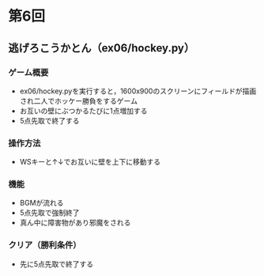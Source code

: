 # 第6回
## 逃げろこうかとん（ex06/hockey.py）
### ゲーム概要
- ex06/hockey.pyを実行すると，1600x900のスクリーンにフィールドが描画され二人でホッケー勝負をするゲーム
- お互いの壁にぶつかるたびに1点増加する
- 5点先取で終了する
### 操作方法
- WSキーと↑↓でお互いに壁を上下に移動する
### 機能
- BGMが流れる
- 5点先取で強制終了
- 真ん中に障害物があり邪魔をされる
### クリア（勝利条件）
- 先に5点先取で終了する